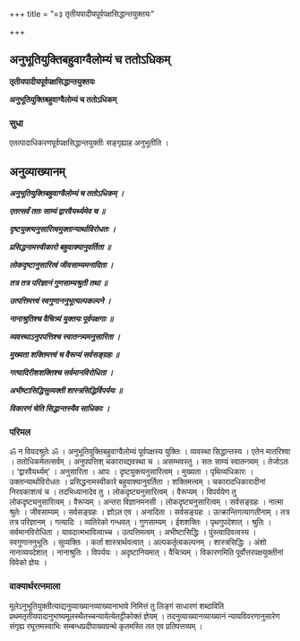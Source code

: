 +++
title = "०३ तृतीयपादीयपूर्वपक्षसिद्धान्तयुक्तयः"

+++


## अनुभूतियुक्तिबहुवाग्वैलोम्यं च ततोऽधिकम्

**तृतीयपादीयपूर्वपक्षसिद्धान्तयुक्तयः**

**अनुभूतियुक्तिबहुवाग्वैलोम्यं च ततोऽधिकम्**

### **सुधा**

एतत्पादाधिकरणपूर्वपक्षसिद्धान्तयुक्तीः सङ्गृह्याह अनुभूतीति ।

## **अनुव्याख्यानम्**

***अनुभूतियुक्तिबहुवाग्वैलोम्यं च ततोऽधिकम् ।***

***एतत्सर्वं ततः साम्यं द्वारवैयर्थ्यमेव च ॥***

***दृष्टयुक्त्यनुसारित्वमुक्तान्यार्थाविरोधतः ।***

***प्रसिद्धनामस्वीकारो बहुवाक्यानुवर्तिता ॥***

***लोकदृष्टानुसारित्वं जीवसाम्यमनादिता ।***

***तत्र तत्र परिज्ञानं गुणसाम्यश्रुती तथा ॥***

***उत्पत्तिमत्त्वं स्वगुणाननुभूत्यल्पकल्पने ।***

***नानाश्रुतिश्च वैचित्र्यं युक्तयः पूर्वपक्षगाः ॥***

***व्यवस्थाऽनुपपत्तिश्च स्वातन्त्र्यमनुसारिता ।***

***मुख्यता शक्तिमत्त्वं च वैरूप्यं सर्वसङ्ग्रहः ॥***

***गत्यादिरीशशक्तिश्च सर्वमानविरोधिता ।***

***अभीष्टासिद्धिसुव्यक्ती शास्त्रसिद्धिर्विपर्ययः ॥***

***विकारणं चेति सिद्धान्तस्यैव साधिकाः ।***

### **परिमल**

ॐ न वियदश्रुतेः ॐ । अनुभूतियुक्तिबहुवाग्वैलोम्यं पूर्वपक्षस्य युक्तिः । व्यवस्था सिद्धान्तस्य । एतेन मातरिश्वा । ततोधिकमेतत्सर्वम् । अनुपपत्तिश् चकाराव्द्यवस्था च । असम्भवस्तु । सतः साम्यं स्वातन्त्र्यम् । तेजोऽतः । ‘द्वारवैयर्थ्यम्’ । अनुसारिता । आपः । दृष्टयुक्त्यनुसारित्वम् । मुख्यता । पृथिव्यधिकारः । उक्तान्यार्थाविरोधतः । प्रसिद्धनामस्वीकारे बहुवाक्यानुवर्तिता । शक्तिमत्त्वम् । चकारादधिकारादीनां निरवकाशत्वं च । तदभिध्यानादेव तु । लोकदृष्ट्यनुसारित्वम् । वैरूप्यम् । विपर्ययेण तु लोकदृष्ट्यनुसारित्वम् । वैरूप्यम् । अन्तरा विज्ञानमनसी । लोकदृष्ट्यनुसारित्वम् । सर्वसङ्ग्रहः । नात्मा श्रुतेः । जीवसाम्यम् । सर्वसङ्ग्रहः । ज्ञोऽत एव । अनादिता । सर्वसङ्ग्रहः । उत्क्रान्तिगत्यागतीनाम् । तत्र तत्र परिज्ञानम् । गत्यादिः । व्यतिरेको गन्धवत् । गुणसाम्यम् । ईशशक्तिः । पृथगुपदेशात् । श्रुतिः । सर्वमानविरोधिता । यावदात्मभावित्वाच्च । उत्पत्तिमत्वम् । अभीष्टासिद्धिः । पुंस्त्वादिवत्वस्य । स्वगुणाननुभूतिः । सुव्यक्तिः । कर्ता शास्त्रार्थवत्वात् । अल्पकर्तृत्वकल्पनम् । शास्त्रसिद्धिः । अंशो नानाव्यपदेशात् । नानाश्रुतिः । विपर्ययः । अदृष्टानियमात् । वैचित्र्यम् । विकारणमिति पूर्वोत्तरपक्षयुक्तीनां विवेको ज्ञेयः ।

### **वाक्यार्थरत्नमाला**

मूलेऽनुभूतियुक्तीत्याद्यनुव्याख्यानव्याख्यानाभावे निमित्तं तु लिङ्गं साधारणं शब्दाविति प्रथमतृतीयपादानुभाष्यमूलस्थैतच्चन्यायेत्येतट्टीकोक्तं ज्ञेयम् । तदनुव्याख्यानव्याख्यानं न्यायविवरणानुसारेण संगृह्य रघूत्तमस्वाभिः सम्बन्धप्रदीपाख्यग्रन्थे कृतमस्ति तत एव प्रतिपत्तव्यम् ।

